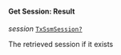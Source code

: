 

#### Get Session: Result  
  
<article>

*session* [`TxSsmSession?`](#txssmsession) 

The retrieved session if it exists

</article>

